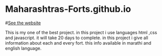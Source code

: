 # Maharashtras-Forts.github.io
#[See the website](https://rushishete1818.github.io/Maharashtras-Forts.github.io/forts-in-maharashtra.html)

This is my one of the best project. in this project i use languages html ,css and javascript. it will take 20 days to complete. in this project i give all information about each and every fort. this info available in marathi and english language.
